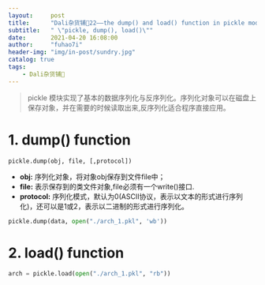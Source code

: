 ```yaml
---
layout:     post
title:      "Dali杂货铺🐰22——the dump() and load() function in pickle module"
subtitle:   " \"pickle, dump(), load()\""
date:       2021-04-20 16:08:00
author:     "fuhao7i"
header-img: "img/in-post/sundry.jpg"
catalog: true
tags:
    - Dali杂货铺🐰
---
```


> pickle 模块实现了基本的数据序列化与反序列化。序列化对象可以在磁盘上保存对象，并在需要的时候读取出来,反序列化适合程序直接应用。

# 1. dump() function

`pickle.dump(obj, file, [,protocol])`

- **obj:** 序列化对象，将对象obj保存到文件file中；
- **file:** 表示保存到的类文件对象,file必须有一个write()接口.
- **protocol:** 序列化模式，默认为0(ASCII协议，表示以文本的形式进行序列化)，还可以是1或2，表示以二进制的形式进行序列化。

```python
pickle.dump(data, open("./arch_1.pkl", 'wb'))
```

# 2. load() function

```python
arch = pickle.load(open("./arch_1.pkl", "rb"))
```